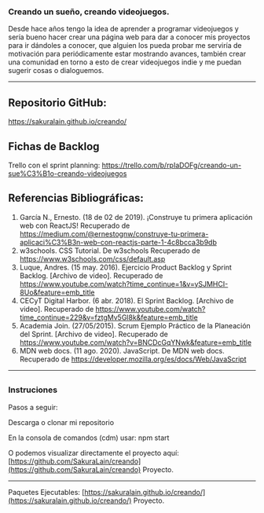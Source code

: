 ### Creando un sueño, creando videojuegos.

Desde hace años tengo la idea de aprender a programar videojuegos y sería bueno hacer crear una página web para dar a conocer mis proyectos para ir dándoles a conocer,  que alguien los pueda probar me serviría de motivación para periódicamente estar mostrando avances, también crear una comunidad en torno a esto de crear videojuegos indie  y me puedan sugerir cosas o dialoguemos.

***
##
## Repositorio GitHub: 

https://sakuralain.github.io/creando/

##
## Fichas de Backlog

Trello con el sprint planning: https://trello.com/b/rpIaDOFg/creando-un-sue%C3%B1o-creando-videojuegos

##
## Referencias Bibliográficas:

1. García N., Ernesto. (18 de 02 de 2019). ¡Construye tu primera aplicación web con ReactJS! Recuperado de https://medium.com/@ernestognw/construye-tu-primera-aplicaci%C3%B3n-web-con-reactjs-parte-1-4c8bcca3b9db
2. w3schools. CSS Tutorial. De w3schools Recuperado de https://www.w3schools.com/css/default.asp
3. Luque, Andres. (15 may. 2016). Ejercicio Product Backlog y Sprint Backlog. [Archivo de video].  Recuperado de https://www.youtube.com/watch?time_continue=1&v=ySJMHCI-8Uo&feature=emb_title
4. CECyT Digital Harbor. (6 abr. 2018). El Sprint Backlog. [Archivo de video].   Recuperado de https://www.youtube.com/watch?time_continue=229&v=fztgMv5Gl8k&feature=emb_title
5. Academia Join. (27/05/2015). Scrum Ejemplo Práctico de la Planeación del Sprint. [Archivo de video].  Recuperado de https://www.youtube.com/watch?v=BNCDcGqYNwk&feature=emb_title
6. MDN web docs. (11 ago. 2020). JavaScript. De MDN web docs.  Recuperado de  https://developer.mozilla.org/es/docs/Web/JavaScript 


***
##
### Instruciones

Pasos a seguir:

Descarga o clonar mi repositorio

En la consola de comandos (cdm) usar:
npm start


O podemos visualizar directamente el proyecto aquí: [https://github.com/SakuraLain/creando](https://github.com/SakuraLain/creando) Proyecto.


***
Paquetes Ejecutables: [https://sakuralain.github.io/creando/](https://sakuralain.github.io/creando/) Proyecto.
